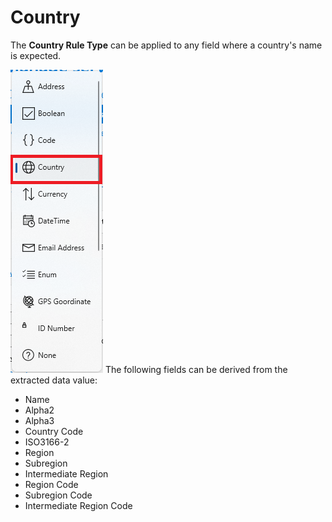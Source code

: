 # Country

The **Country Rule Type** can be applied to any field where a country's name is expected.

![](../assets/image%20%28144%29.png)
The following fields can be derived from the extracted data value:

* Name
* Alpha2
* Alpha3
* Country Code
* ISO3166-2
* Region
* Subregion
* Intermediate Region
* Region Code
* Subregion Code
* Intermediate Region Code



